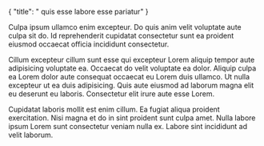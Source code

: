 {
  "title": " quis esse labore esse pariatur"
}

Culpa ipsum ullamco enim excepteur. Do quis anim velit voluptate aute culpa sit do. Id reprehenderit cupidatat consectetur sunt ea proident eiusmod occaecat officia incididunt consectetur.

Cillum excepteur cillum sunt esse qui excepteur Lorem aliquip tempor aute adipisicing voluptate ea. Occaecat do velit voluptate ea dolor. Aliquip culpa ea Lorem dolor aute consequat occaecat eu Lorem duis ullamco. Ut nulla excepteur ut ea duis adipisicing. Quis aute eiusmod ad laborum magna elit eu deserunt eu laboris. Consectetur elit irure aute esse Lorem.

Cupidatat laboris mollit est enim cillum. Ea fugiat aliqua proident exercitation. Nisi magna et do in sint proident sunt culpa amet. Nulla labore ipsum Lorem sunt consectetur veniam nulla ex. Labore sint incididunt ad velit laborum.